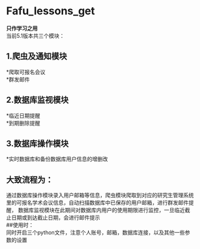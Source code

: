 # Fafu_lessons_get
**只作学习之用**  
当前5.1版本共三个模块：
## 1.爬虫及通知模块 
*爬取可报名会议  
*群发邮件  
## 2.数据库监视模块
*临近日期提醒  
*到期删除提醒  
## 3.数据库操作模块
*实时数据库和备份数据库用户信息的增删改  
## 大致流程为：
通过数据库操作模块录入用户邮箱等信息，爬虫模块爬取到对应的研究生管理系统里的可报名学术会议信息，自动扫描数据库中已保存的用户邮箱，进行群发邮件提醒，
数据库监视模块在此期间对数据库内用户的使用期限进行监控，一旦临近截止日期或到达截止日期，会进行邮件提示  
##使用时：  
同时开启三个python文件，注意个人账号，邮箱，数据库连接，以及其他一些参数的设置  
